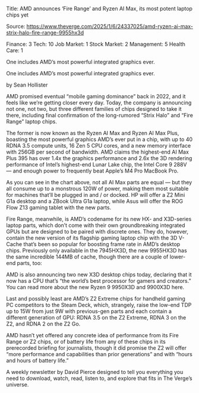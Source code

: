 Title: AMD announces ‘Fire Range’ and Ryzen AI Max, its most potent laptop chips yet

Source: https://www.theverge.com/2025/1/6/24337025/amd-ryzen-ai-max-strix-halo-fire-range-9955hx3d

Finance: 3
Tech: 10
Job Market: 1
Stock Market: 2
Management: 5
Health Care: 1

One includes AMD’s most powerful integrated graphics ever.

One includes AMD’s most powerful integrated graphics ever.

by  Sean Hollister

AMD promised eventual “mobile gaming dominance” back in 2022, and it feels like we’re getting closer every day. Today, the company is announcing not one, not two, but three different families of chips designed to take it there, including final confirmation of the long-rumored “Strix Halo” and “Fire Range” laptop chips.

The former is now known as the Ryzen AI Max and Ryzen AI Max Plus, boasting the most powerful graphics AMD’s ever put in a chip, with up to 40 RDNA 3.5 compute units, 16 Zen 5 CPU cores, and a new memory interface with 256GB per second of bandwidth. AMD claims the highest-end AI Max Plus 395 has over 1.4x the graphics performance and 2.6x the 3D rendering performance of Intel’s highest-end Lunar Lake chip, the Intel Core 9 288V — and enough power to frequently beat Apple’s M4 Pro MacBook Pro.

As you can see in the chart above, not all AI Max parts are equal — but they all consume up to a monstrous 120W of power, making them most suitable for machines that’ll be plugged in and / or docked. HP will offer a Z2 Mini G1a desktop and a ZBook Ultra G1a laptop, while Asus will offer the ROG Flow Z13 gaming tablet with the new parts.

Fire Range, meanwhile, is AMD’s codename for its new HX- and X3D-series laptop parts, which don’t come with their own groundbreaking integrated GPUs but are designed to be paired with discrete ones. They do, however, contain the new version of its flagship gaming laptop chip with the 3D V-Cache that’s been so popular for boosting frame rate in AMD’s desktop chips. Previously only available in the 7945HX3D, the new 9955HX3D has the same incredible 144MB of cache, though there are a couple of lower-end parts, too:

AMD is also announcing two new X3D desktop chips today, declaring that it now has a CPU that’s “the world’s best processor for gamers and creators.” You can read more about the new Ryzen 9 9950X3D and 9900X3D here.

Last and possibly least are AMD’s Z2 Extreme chips for handheld gaming PC competitors to the Steam Deck, which, strangely, raise the low-end TDP up to 15W from just 9W with previous-gen parts and each contain a different generation of GPU: RDNA 3.5 on the Z2 Extreme, RDNA 3 on the Z2, and RDNA 2 on the Z2 Go.

AMD hasn’t yet offered any concrete idea of performance from its Fire Range or Z2 chips, or of battery life from any of these chips in its prerecorded briefing for journalists, though it did promise the Z2 will offer “more performance and capabilities than prior generations” and with “hours and hours of battery life.”

A weekly newsletter by David Pierce designed to tell you everything you need to download, watch, read, listen to, and explore that fits in The Verge’s universe.
